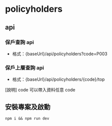 # policyholders


## api

### 保戶查詢 api

- 格式：{baseUrl}/api/policyholders?code=P003

### 保戶上層查詢 api

- 格式：{baseUrl}/api/policyholders/{code}/top

[說明] code 可以帶入資料任意 code

## 安裝專案及啟動
```
npm i && npm run dev
```
